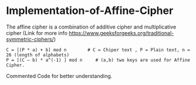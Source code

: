 # Implementation-of-Affine-Cipher

The affine cipher is a combination of additive cipher and multiplicative cipher (Link for more info https://www.geeksforgeeks.org/traditional-symmetric-ciphers/)

    C = [(P * a) + b] mod n        # C = Chiper text , P = Plain text, n = 26 (length of alphabets)
    P = [(C – b) * a^(-1) ] mod n     # (a,b) two keys are used for Affine Cipher.
    
Commented Code for better understanding.
